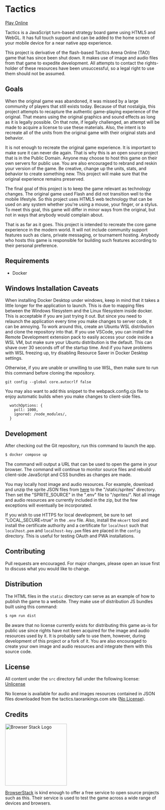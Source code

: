 # Tactics

[Play Online](https://tactics.taorankings.com/)

Tactics is a JavaScript turn-based strategy board game using HTML5 and WebGL.  It has full touch support and can be added to the home screen of your mobile device for a near native app experience.

This project is derivative of the flash-based Tactics Arena Online (TAO) game that has since been shut down.  It makes use of image and audio files from that game to expedite development.  All attempts to contact the rights-holder of these resources have been unsuccessful, so a legal right to use them should not be assumed.

## Goals

When the original game was abandoned, it was missed by a large community of players that still exists today.  Because of that nostalgia, this project attempts to recapture the authentic game-playing experience of the original.  That means using the original graphics and sound effects as long as it is legally possible.  On that note, if legally challenged, an attempt will be made to acquire a license to use these materials.  Also, the intent is to recreate all of the units from the original game with their original stats and behavior.

It is not enough to recreate the original game experience.  It is important to make sure it can never die again.  That is why this is an open source project that is in the Public Domain.  Anyone may choose to host this game on their own servers for public use.  You are also encouraged to rebrand and reskin your version of the game.  Be creative, change up the units, stats, and behavior to create something new.  This project will make sure that the original experience remains preserved.

The final goal of this project is to keep the game relevant as technology changes.  The original game used Flash and did not transition well to the mobile lifestyle.  So this project uses HTML5 web technology that can be used on any system whether you're using a mouse, your finger, or a stylus.  To meet this goal, this game will differ in minor ways from the original, but not in ways that anybody would complain about.

That is as far as it goes.  This project is intended to recreate the core game experience in the modern world.  It will not include community support features such as clans, private messaging, or tournament hosting.  Anybody who hosts this game is responsible for building such features according to their personal preference.

## Requirements
* Docker

## Windows Installation Caveats
When installing Docker Desktop under windows, keep in mind that it takes a little longer for the application to launch.  This is due to mapping files between the Windows filesystem and the Linux filesystem inside docker.  This is acceptable if you are just trying it out.  But since you need to relaunch the application every time you make changes to server code, it can be annoying.  To work around this, create an Ubuntu WSL distribution and clone the repository into that.  If you use VSCode, you can install the Remote Development extension pack to easily access your code inside a WSL VM, but make sure your Ubuntu distribution is the default.  This can shave over 30 seconds off of the startup time.  And if you have problems with WSL freezing up, try disabling Resource Saver in Docker Desktop settings.

Otherwise, if you are unable or unwilling to use WSL, then make sure to run this command before cloning the repository.
```
git config --global core.autocrlf false
```

You may also want to add this snippet to the webpack.config.cjs file to enjoy automatic builds when you make changes to client-side files.
```
  watchOptions: {
    poll: 1000,
    ignored: /node_modules/,
  }
```

## Development
After checking out the Git repository, run this command to launch the app.

```bash
$ docker compose up
```

The command will output a URL that can be used to open the game in your browser.  The command will continue to monitor source files and rebuild client-side JavaScript and CSS bundles as changes are made.

You may locally host image and audio resources.  For example, download and unzip the sprite JSON files from [here](https://tactics.taorankings.com/sprites.zip) to the "/static/sprites" directory.  Then set the "SPRITE\_SOURCE" in the ".env" file to "/sprites/".  Not all image and audio resources are currently included in the zip, but the few exceptions will eventually be incorporated.

If you wish to use HTTPS for local development, be sure to set "LOCAL_SECURE=true" in the `.env` file.  Also, install the `mkcert` tool and install the certificate authority and a certificate for `localhost` such that `localhost.pem` and `localhost-key.pem` files are placed in the `config` directory.  This is useful for testing OAuth and PWA installations.

## Contributing
Pull requests are encouraged. For major changes, please open an issue first to discuss what you would like to change.

## Distribution

The HTML files in the `static` directory can serve as an example of how to publish the game to a website.  They make use of distribution JS bundles built using this command:

```bash
$ npm run dist
```

Be aware that no license currently exists for distributing this game as-is for public use since rights have not been acquired for the image and audio resources used by it.  It is probably safe to use them, however, during development of this project or a fork of it.  You are also encouraged to create your own image and audio resources and integrate them with this source code.

## License
All content under the `src` directory fall under the following license:
[Unlicense](https://choosealicense.com/licenses/unlicense/)

No license is available for audio and images resources contained in JSON files downloaded from the tactics.taorankings.com site ([No License](https://choosealicense.com/no-permission/)).

## Credits
[<img src="https://user-images.githubusercontent.com/8408196/68429603-675de280-017c-11ea-9dba-a736d34dace3.png" alt="Browser Stack Logo" width="200">](https://www.browserstack.com/)

[BrowserStack](http://www.browserstack.com) is kind enough to offer a free service to open source projects such as this.  Their service is used to test the game across a wide range of devices and browsers.

